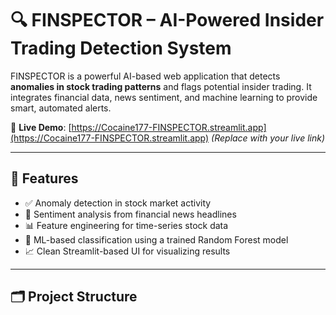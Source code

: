 # 🔍 FINSPECTOR – AI-Powered Insider Trading Detection System

FINSPECTOR is a powerful AI-based web application that detects **anomalies in stock trading patterns** and flags potential insider trading. It integrates financial data, news sentiment, and machine learning to provide smart, automated alerts.

🚀 **Live Demo**: [https://Cocaine177-FINSPECTOR.streamlit.app](https://Cocaine177-FINSPECTOR.streamlit.app) *(Replace with your live link)*

---

## 📌 Features

- ✅ Anomaly detection in stock market activity  
- 📰 Sentiment analysis from financial news headlines  
- 📊 Feature engineering for time-series stock data  
- 🤖 ML-based classification using a trained Random Forest model  
- 📈 Clean Streamlit-based UI for visualizing results

---

## 🗂 Project Structure

